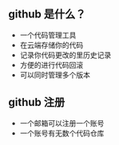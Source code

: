 ## github 是什么？
* 一个代码管理工具
* 在云端存储你的代码
* 记录你代码更改的里历史记录
* 方便的进行代码回滚
* 可以同时管理多个版本

## github 注册
* 一个邮箱可以注册一个账号
* 一个账号有无数个代码仓库